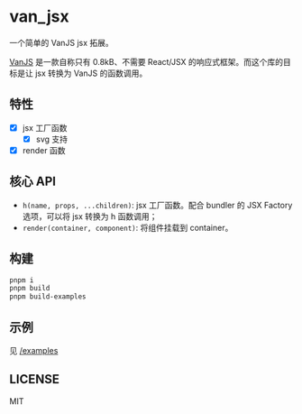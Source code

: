 # van_jsx

一个简单的 VanJS jsx 拓展。

[VanJS] 是一款自称只有 0.8kB、不需要 React/JSX 的响应式框架。而这个库的目标是让 jsx 转换为 VanJS 的函数调用。

## 特性

- [x] jsx 工厂函数
    - [x] svg 支持
- [x] render 函数

## 核心 API

- `h(name, props, ...children)`: jsx 工厂函数。配合 bundler 的 JSX Factory 选项，可以将 jsx 转换为 h 函数调用；
- `render(container, component)`: 将组件挂载到 container。

## 构建

```sh
pnpm i
pnpm build
pnpm build-examples
```

## 示例

见 [/examples](/examples/)

## LICENSE

MIT

[VanJS]: https://vanjs.org/



